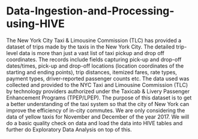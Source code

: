 # Data-Ingestion-and-Processing-using-HIVE
The New York City Taxi &amp; Limousine Commission (TLC) has provided a dataset of trips made by the taxis in the New York City. The detailed trip-level data is more than just a vast list of taxi pickup and drop off coordinates.       The records include fields capturing pick-up and drop-off dates/times, pick-up and drop-off locations (location coordinates of the starting and ending points), trip distances, itemized fares, rate types, payment types, driver-reported passenger counts etc. The data used was collected and provided to the NYC Taxi and Limousine Commission (TLC) by technology providers authorized under the Taxicab &amp; Livery Passenger Enhancement Programs (TPEP/LPEP). 
The purpose of this dataset is to get a better understanding of the taxi system so that the city of New York can improve the efficiency of in-city commutes.
We are only considering the data of yellow taxis for November and December of the year 2017.
We will do a basic quality check on data and load the data into HIVE tables and further do Exploratory Data Analysis on top of this.
